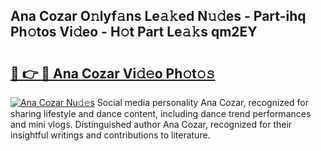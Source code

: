 ## Ana Cozar O𝚗lyf𝚊ns Le𝚊𝚔ed N𝚞𝚍es - Part-ihq Ph𝚘tos Vi𝚍eo - H𝚘t Part Le𝚊𝚔s qm2EY

# <h2><a href="http://hf50zo.feru.top/?c=Ana+Cozar">🔗 👉 🔴 Ana Cozar Vi𝚍𝚎o Ph𝚘t𝚘𝚜</a></h2>

[![Ana Cozar Nu𝚍𝚎s](https://i.imgur.com/0TWrTi3.gif)](http://hf50zo.feru.top/?c=Ana+Cozar)
Social media personality Ana Cozar, recognized for sharing lifestyle and dance content, including dance trend performances and mini vlogs. Distinguished author Ana Cozar, recognized for their insightful writings and contributions to literature. 
